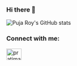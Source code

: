 ### Hi there 👋

<!--
**pujaroy280/pujaroy280** is a ✨ _special_ ✨ repository because its `README.md` (this file) appears on your GitHub profile.

Here are some ideas to get you started:

- 🔭 I’m currently working on ...
- 🌱 I’m currently learning ...
- 👯 I’m looking to collaborate on ...
- 🤔 I’m looking for help with ...
- 💬 Ask me about ...
- 📫 How to reach me: ...
- 😄 Pronouns: ...
- ⚡ Fun fact: ...
-->
![Puja Roy's GitHub stats](https://github-readme-stats.vercel.app/api?username=pujaroy280&theme=solarized-light_icons=true)

<h3 align="left">Connect with me:</h3>
<p align="left">
<a href="https://www.linkedin.com/in/pujaroy280/" target="blank"><img align="center" src="https://raw.githubusercontent.com/rahuldkjain/github-profile-readme-generator/master/src/images/icons/Social/linked-in-alt.svg" alt="pratimaroy" height="30" width="40" /></a>
</p>


